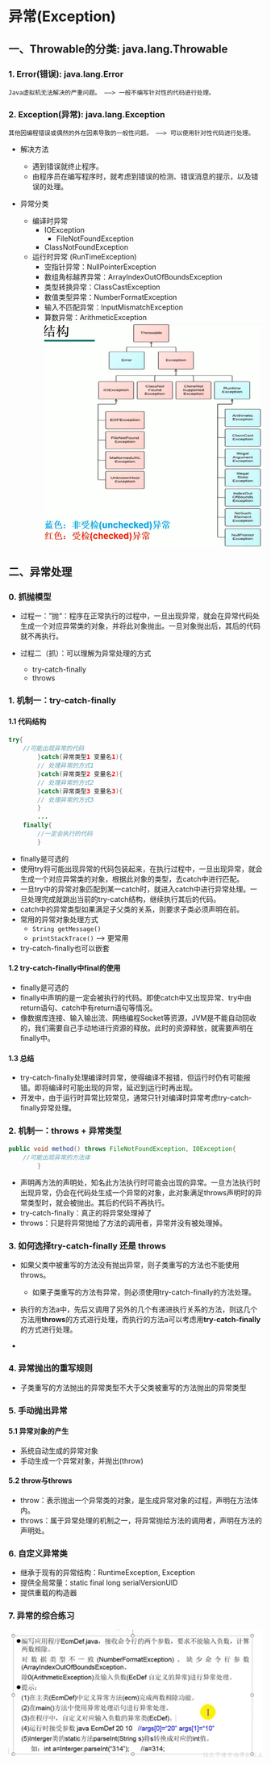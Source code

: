 # 异常(Exception)

## 一、Throwable的分类: java.lang.Throwable

### 1. Error(错误): java.lang.Error

    Java虚拟机无法解决的严重问题。 ——> 一般不编写针对性的代码进行处理。

### 2. Exception(异常): java.lang.Exception

    其他因编程错误或偶然的外在因素导致的一般性问题。 ——> 可以使用针对性代码进行处理。

* 解决方法

  * 遇到错误就终止程序。
  * 由程序员在编写程序时，就考虑到错误的检测、错误消息的提示，以及错误的处理。


* 异常分类

  * 编译时异常
    * IOException
      * FileNotFoundException
    * ClassNotFoundException
  * 运行时异常 (RunTimeException)
    * 空指针异常：NullPointerException
    * 数组角标越界异常：ArrayIndexOutOfBoundsException
    * 类型转换异常：ClassCastException
    * 数值类型异常：NumberFormatException
    * 输入不匹配异常：InputMismatchException
    * 算数异常：ArithmeticException
![img.png](img.png)

## 二、异常处理

### 0. 抓抛模型

* 过程一：”抛“：程序在正常执行的过程中，一旦出现异常，就会在异常代码处生成一个对应异常类的对象，并将此对象抛出。一旦对象抛出后，其后的代码就不再执行。

* 过程二（抓）：可以理解为异常处理的方式
  * try-catch-finally
  * throws


### 1. 机制一：try-catch-finally

#### 1.1 代码结构

```java
try{
    //可能出现异常的代码
        }catch(异常类型1 变量名1){
        // 处理异常的方式1
        }catch(异常类型2 变量名2){
        // 处理异常的方式2
        }catch(异常类型3 变量名3){
        // 处理异常的方式3
        }
        ...
    finally{
        //一定会执行的代码
        }
```

* finally是可选的
* 使用try将可能出现异常的代码包装起来，在执行过程中，一旦出现异常，就会生成一个对应异常类的对象，根据此对象的类型，去catch中进行匹配。
* 一旦try中的异常对象匹配到某一catch时，就进入catch中进行异常处理。一旦处理完成就跳出当前的try-catch结构，继续执行其后的代码。
* catch中的异常类型如果满足子父类的关系，则要求子类必须声明在前。
* 常用的异常对象处理方式
  * `String getMessage()`
  * `printStackTrace()` ——> 更常用
* try-catch-finally也可以嵌套

#### 1.2 try-catch-finally中final的使用

* finally是可选的
* finally中声明的是一定会被执行的代码。即使catch中又出现异常、try中由return语句、catch中有return语句等情况。
* 像数据库连接、输入输出流、网络编程Socket等资源，JVM是不能自动回收的，我们需要自己手动地进行资源的释放。此时的资源释放，就需要声明在finally中。

#### 1.3 总结

* try-catch-finally处理编译时异常，使得编译不报错，但运行时仍有可能报错。即将编译时可能出现的异常，延迟到运行时再出现。
* 开发中，由于运行时异常比较常见，通常只针对编译时异常考虑try-catch-finally异常处理。

### 2. 机制一：throws + 异常类型

```java
public void method() throws FileNotFoundException, IOException{
    //可能出现异常的方法体
        }
```

* 声明再方法的声明处，知名此方法执行时可能会出现的异常。一旦方法执行时出现异常，仍会在代码处生成一个异常的对象，此对象满足throws声明时的异常类型时，就会被抛出。其后的代码不再执行。
* try-catch-finally：真正的将异常处理掉了
* throws：只是将异常抛给了方法的调用者，异常并没有被处理掉。


### 3. 如何选择try-catch-finally 还是 throws

* 如果父类中被重写的方法没有抛出异常，则子类重写的方法也不能使用throws。
  * 如果子类重写的方法有异常，则必须使用try-catch-finally的方法处理。

* 执行的方法a中，先后又调用了另外的几个有递进执行关系的方法，则这几个方法用**throws**的方式进行处理，而执行的方法a可以考虑用**try-catch-finally**的方式进行处理。

*   

### 4. 异常抛出的重写规则

* 子类重写的方法抛出的异常类型不大于父类被重写的方法抛出的异常类型

### 5. 手动抛出异常

#### 5.1 异常对象的产生

* 系统自动生成的异常对象
* 手动生成一个异常对象，并抛出(throw)

#### 5.2 throw与throws

* throw：表示抛出一个异常类的对象，是生成异常对象的过程，声明在方法体内。
* throws：属于异常处理的机制之一，将异常抛给方法的调用者，声明在方法的声明处。

### 6. 自定义异常类

* 继承于现有的异常结构：RuntimeException, Exception
* 提供全局常量：static final long serialVersionUID
* 提供重载的构造器

### 7. 异常的综合练习

![img_1.png](img_1.png)